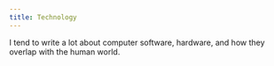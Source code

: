 ```yaml
---
title: Technology
---
```

I tend to write a lot about computer software, hardware, and how they overlap with the human world.
